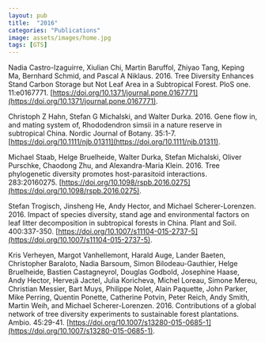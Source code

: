 ```yaml
---
layout: pub
title:  "2016"
categories: "Publications"
image: assets/images/home.jpg
tags: [GTS]
---
```

Nadia Castro-Izaguirre, Xiulian Chi, Martin Baruffol, Zhiyao Tang, Keping Ma, Bernhard Schmid, and Pascal A Niklaus. 2016. Tree Diversity Enhances Stand Carbon Storage but Not Leaf Area in a Subtropical Forest. PloS one. 11:e0167771. [https://doi.org/10.1371/journal.pone.0167771](https://doi.org/10.1371/journal.pone.0167771).

Christoph Z Hahn, Stefan G Michalski, and Walter Durka. 2016. Gene flow in, and mating system of, Rhododendron simsii in a nature reserve in subtropical China. Nordic Journal of Botany. 35:1-7. [https://doi.org/10.1111/njb.01311](https://doi.org/10.1111/njb.01311).

Michael Staab, Helge Bruelheide, Walter Durka, Stefan Michalski, Oliver Purschke, Chaodong Zhu, and Alexandra-Maria Klein. 2016. Tree phylogenetic diversity promotes host-parasitoid interactions. 283:20160275. [https://doi.org/10.1098/rspb.2016.0275](https://doi.org/10.1098/rspb.2016.0275).

Stefan Trogisch, Jinsheng He, Andy Hector, and Michael Scherer-Lorenzen. 2016. Impact of species diversity, stand age and environmental factors on leaf litter decomposition in subtropical forests in China. Plant and Soil. 400:337-350. [https://doi.org/10.1007/s11104-015-2737-5](https://doi.org/10.1007/s11104-015-2737-5).


Kris Verheyen, Margot Vanhellemont, Harald Auge, Lander Baeten, Christopher Baraloto, Nadia Barsoum, Simon Bilodeau-Gauthier, Helge Bruelheide, Bastien Castagneyrol, Douglas Godbold, Josephine Haase, Andy Hector, Herve¡ä Jactel, Julia Koricheva, Michel Loreau, Simone Mereu, Christian Messier, Bart Muys, Philippe Nolet, Alain Paquette, John Parker, Mike Perring, Quentin Ponette, Catherine Potvin, Peter Reich, Andy Smith, Martin Weih, and Michael Scherer-Lorenzen. 2016. Contributions of a global network of tree diversity experiments to sustainable forest plantations. Ambio. 45:29-41. [https://doi.org/10.1007/s13280-015-0685-1](https://doi.org/10.1007/s13280-015-0685-1).

